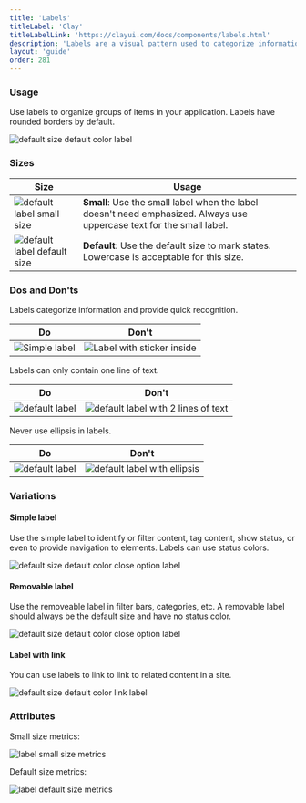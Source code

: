 ```yaml
---
title: 'Labels'
titleLabel: 'Clay'
titleLabelLink: 'https://clayui.com/docs/components/labels.html'
description: 'Labels are a visual pattern used to categorize information providing quick and easy recognition.'
layout: 'guide'
order: 281
---
```



### Usage

Use labels to organize groups of items in your application. Labels have rounded borders by default.

![default size default color label](/images/lexicon/Labels.jpg)

### Sizes

| Size                                                            | Usage                                                                                                                 |
| --------------------------------------------------------------- | --------------------------------------------------------------------------------------------------------------------- |
| ![default label small size](/images/lexicon/LabelSmall.jpg)     | **Small**: Use the small label when the label doesn't need emphasized. Always use uppercase text for the small label. |
| ![default label default size](/images/lexicon/LabelDefault.jpg) | **Default**: Use the default size to mark states. Lowercase is acceptable for this size.                              |

### Dos and Don'ts

Labels categorize information and provide quick recognition.

| Do | Don't |
| -- | ----- |
| ![Simple label](/images/lexicon/LabelSmallDo.jpg) | ![Label with sticker inside](/images/lexicon/LabelSmallDont.jpg) |



Labels can only contain one line of text.

| Do | Don't |
| -- | ----- |
| ![default label](/images/lexicon/LabelTextDo.jpg) | ![default label with 2 lines of text](/images/lexicon/LabelTextDontLines.jpg) |



Never use ellipsis in labels.

| Do | Don't |
| -- | ----- |
| ![default label](/images/lexicon/LabelTextDo.jpg) | ![default label with ellipsis](/images/lexicon/LabelTextDontEllipsis.jpg) |



### Variations

#### Simple label

Use the simple label to identify or filter content, tag content, show status, or even to provide navigation to elements. Labels can use status colors.

![default size default color close option label](/images/lexicon/LabelDefault.jpg)

#### Removable label

Use the removeable label in filter bars, categories, etc. A removable label should always be the default size and have no status color.

![default size default color close option label](/images/lexicon/LabelRemovable.jpg)

#### Label with link

You can use labels to link to link to related content in a site.

![default size default color link label](/images/lexicon/LabelLink.jpg)

### Attributes

Small size metrics:

![label small size metrics](/images/lexicon/LabelSmallMetrics.jpg)

Default size metrics:

![label default size metrics](/images/lexicon/LabelMetrics.jpg)
